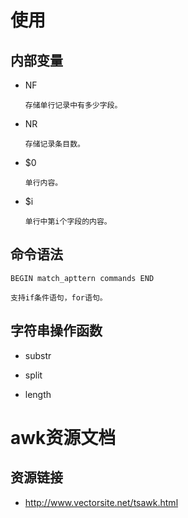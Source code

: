 

使用
========

内部变量
--------

  * NF


		存储单行记录中有多少字段。

  * NR

		存储记录条目数。

  * $0

		单行内容。

  * $i

		单行中第i个字段的内容。


命令语法
--------

	BEGIN match_apttern commands END

	支持if条件语句，for语句。


字符串操作函数
--------------

  * substr

  * split

  * length



awk资源文档
===========

资源链接
--------

* <http://www.vectorsite.net/tsawk.html>

